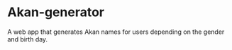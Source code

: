 # Akan-generator
A web app that generates Akan names for users depending on the gender and birth day.
